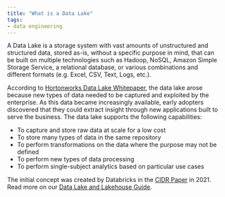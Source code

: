 ```yaml
---
title: "What is a Data Lake"
tags:
- data engineering
---
```

A Data Lake is a storage system with vast amounts of unstructured and structured data, stored as-is, without a specific purpose in mind, that can be built on multiple technologies such as Hadoop, NoSQL, Amazon Simple Storage Service, a relational database, or various combinations and different formats (e.g. Excel, CSV, Text, Logs, etc.).

According to [Hortonworks Data Lake Whitepaper](http://hortonworks.com/wp-content/uploads/2014/05/TeradataHortonworks_Datalake_White-Paper_20140410.pdf), the data lake arose because new types of data needed to be captured and exploited by the enterprise. As this data became increasingly available, early adopters discovered that they could extract insight through new applications built to serve the business. The data lake supports the following capabilities:
-   To capture and store raw data at scale for a low cost
-   To store many types of data in the same repository
-   To perform transformations on the data where the purpose may not be defined
-   To perform new types of data processing
-   To perform single-subject analytics based on particular use cases

The initial concept was created by Databricks in the [CIDR Paper](http://cidrdb.org/cidr2021/papers/cidr2021_paper17.pdf) in 2021. Read more on our [Data Lake and Lakehouse Guide](https://airbyte.com/blog/data-lake-lakehouse-guide-powered-by-table-formats-delta-lake-iceberg-hudi).